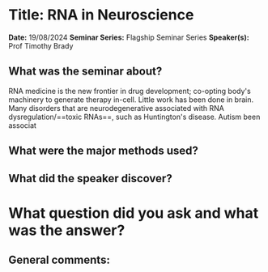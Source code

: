 # Title: RNA in Neuroscience

**Date:** 19/08/2024
**Seminar Series:** Flagship Seminar Series
**Speaker(s):** Prof Timothy Brady

## What was the seminar about?


RNA medicine is the new frontier in drug development; co-opting body's machinery to generate therapy in-cell.
Little work has been done in brain.
Many disorders that are neurodegenerative associated with RNA dysregulation/==toxic RNAs==, such as Huntington's disease.
Autism been associat
## What were the major methods used?


## What did the speaker discover?


# What question did you ask and what was the answer?


## General comments:
